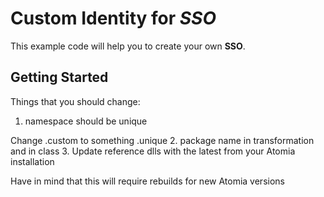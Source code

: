 # Custom Identity for _SSO_

This example code will help you to create your own **SSO**.

## Getting Started

Things that you should change:

1. namespace should be unique
 
 Change .custom to something .unique
2. package name in transformation and in class
3. Update reference dlls with the latest from your Atomia installation

 Have in mind that this will require rebuilds for new Atomia versions
